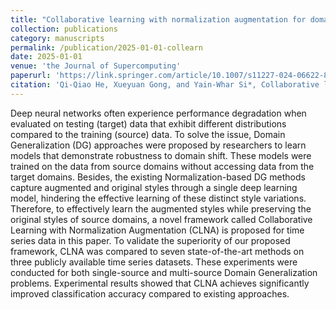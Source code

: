 ```yaml
---
title: "Collaborative learning with normalization augmentation for domain generalization in time series classification"
collection: publications
category: manuscripts
permalink: /publication/2025-01-01-collearn
date: 2025-01-01
venue: 'the Journal of Supercomputing'
paperurl: 'https://link.springer.com/article/10.1007/s11227-024-06622-8'
citation: 'Qi-Qiao He, Xueyuan Gong, and Yain-Whar Si*, Collaborative learning with normalization augmentation for domain generalization in time series classification, the Journal of Supercomputing, 2025, 81:114.'
---
```


Deep neural networks often experience performance degradation when evaluated on testing (target) data that exhibit different distributions compared to the training (source) data. To solve the issue, Domain Generalization (DG) approaches were proposed by researchers to learn models that demonstrate robustness to domain shift. These models were trained on the data from source domains without accessing data from the target domains. Besides, the existing Normalization-based DG methods capture augmented and original styles through a single deep learning model, hindering the effective learning of these distinct style variations. Therefore, to effectively learn the augmented styles while preserving the original styles of source domains, a novel framework called Collaborative Learning with Normalization Augmentation (CLNA) is proposed for time series data in this paper. To validate the superiority of our proposed framework, CLNA was compared to seven state-of-the-art methods on three publicly available time series datasets. These experiments were conducted for both single-source and multi-source Domain Generalization problems. Experimental results showed that CLNA achieves significantly improved classification accuracy compared to existing approaches.
